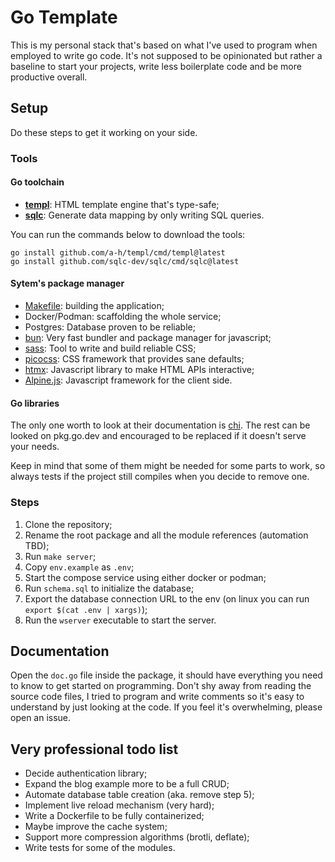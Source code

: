 # Go Template

This is my personal stack that's based on what I've used to program when employed
to write go code. It's not supposed to be opinionated but rather a baseline to
start your projects, write less boilerplate code and be more productive overall.

## Setup

Do these steps to get it working on your side.

### Tools

#### Go toolchain

- **[templ](https://templ.guide/)**: HTML template engine that's type-safe;
- **[sqlc](https://sqlc.dev/)**: Generate data mapping by only writing SQL queries.

You can run the commands below to download the tools:
```shell
go install github.com/a-h/templ/cmd/templ@latest
go install github.com/sqlc-dev/sqlc/cmd/sqlc@latest
```
#### Sytem's package manager

- [Makefile](https://makefiletutorial.com/): building the application;
- Docker/Podman: scaffolding the whole service;
- Postgres: Database proven to be reliable;
- [bun](https://bun.sh/): Very fast bundler and package manager for javascript;
- [sass](https://sass-lang.com/): Tool to write and build reliable CSS;
- [picocss](https://picocss.com/): CSS framework that provides sane defaults;
- [htmx](https://htmx.org/): Javascript library to make HTML APIs interactive;
- [Alpine.js](https://alpinejs.dev/): Javascript framework for the client side.

#### Go libraries

The only one worth to look at their documentation is [chi](https://go-chi.io/#/README). The rest can be
looked on pkg.go.dev and encouraged to be replaced if it doesn't serve your
needs.

Keep in mind that some of them might be needed for some parts to work, so always
tests if the project still compiles when you decide to remove one.

### Steps

1. Clone the repository;
2. Rename the root package and all the module references (automation TBD);
3. Run `make server`;
3. Copy `env.example` as `.env`;
4. Start the compose service using either docker or podman;
5. Run `schema.sql` to initialize the database;
6. Export the database connection URL to the env (on linux you can run `export
$(cat .env | xargs)`);
7. Run the `wserver` executable to start the server.

## Documentation

Open the `doc.go` file inside the package, it should have everything you need to
know to get started on programming. Don't shy away from reading the source code
files, I tried to program and write comments so it's easy to understand by just
looking at the code. If you feel it's overwhelming, please open an issue.

## Very professional todo list

- Decide authentication library;
- Expand the blog example more to be a full CRUD;
- Automate database table creation (aka. remove step 5);
- Implement live reload mechanism (very hard);
- Write a Dockerfile to be fully containerized;
- Maybe improve the cache system;
- Support more compression algorithms (brotli, deflate);
- Write tests for some of the modules.
